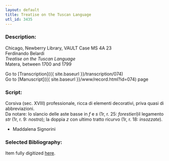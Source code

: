 ```yaml
---
layout: default
title: Treatise on the Tuscan Language
utl_id: 3435
---
```


###  Description:

Chicago, Newberry Library, VAULT Case MS 4A 23<br>
Ferdinando Belardi<br>
_Treatise on the Tuscan Language_<br>
Matera, between 1700 and 1799

Go to [Transcription]({{ site.baseurl }}/transcription/074)<br>
Go to [Manuscript]({{ site.baseurl }}/www/record.html?id=074) page 

###  Script:

Corsiva (sec. XVIII) professionale, ricca di elementi decorativi, priva quasi di abbreviazioni.<br>
Da notare: lo slancio delle aste basse in _f_ e _s_ (1r, r. 25: _forestieri_)il legamento _str_ (1r, r. 9: _nostra_); la doppia _z_ con ultimo tratto ricurvo (1r, r. 18: _insozzate_).<br>
- Maddalena Signorini

###  Selected Bibliography:

Item fully digitized [here](http://digcoll.newberry.org/#/item/ia-case_ms_4a_23).

